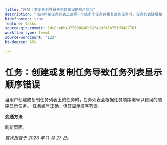 ```yaml
---
title: "任务：重复任务导致任务以错误的顺序显示"
description: "当用户在任务列表上选择一个或多个任务并重复这些任务时，任务列表随后根据任务顺序编号以错误的顺序显示这些任务。任务编号正确，但其显示顺序有误。有变通方法可用。"
hidefromtoc: true
feature: Tasks
source-git-commit: 2dc8cabb4977908846b62f4b9f43b75fd348776f
workflow-type: tm+mt
source-wordcount: '122'
ht-degree: 65%

---
```



# 任务：创建或复制任务导致任务列表显示顺序错误

当用户创建或复制任务列表上的任务时，任务列表会根据任务顺序编号以错误的顺序显示任务。 任务编号正确，但其显示顺序有误。

**变通方法**

刷新页面。

_首次报告于 2023 年 11 月 27 日。_
